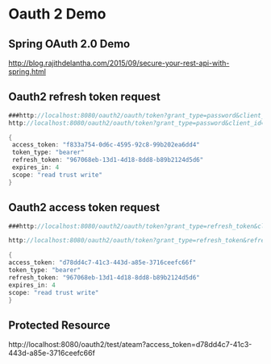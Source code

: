 Oauth 2 Demo
==================

Spring OAuth 2.0 Demo
----------------------
http://blog.rajithdelantha.com/2015/09/secure-your-rest-api-with-spring.html

Oauth2 refresh token request
----------------------------
```java
###http://localhost:8080/oauth2/oauth/token?grant_type=password&client_id=rajith-client-id&client_secret=12345&username=omkar&password=password
http://localhost:8080/oauth2/oauth/token?grant_type=password&client_id=omkar-client-id&client_secret=12345&username=omkar&password=password
```

```java
{
 access_token: "f833a754-0d6c-4595-92c8-99b202ea6dd4"
 token_type: "bearer"
 refresh_token: "967068eb-13d1-4d18-8dd8-b89b2124d5d6"
 expires_in: 4
 scope: "read trust write"
}
```

Oauth2 access token request
---------------------------
```java
###http://localhost:8080/oauth2/oauth/token?grant_type=refresh_token&client_id=rajith-client-id&refresh_token=967068eb-13d1-4d18-8dd8-b89b2124d5d6&client_secret=12345

http://localhost:8080/oauth2/oauth/token?grant_type=refresh_token&refresh_token=79886927-069e-4bc8-a87c-0e09775a7207
```
```java
{
access_token: "d78dd4c7-41c3-443d-a85e-3716ceefc66f"
token_type: "bearer"
refresh_token: "967068eb-13d1-4d18-8dd8-b89b2124d5d6"
expires_in: 4
scope: "read trust write"
}
```

Protected Resource
------------------
http://localhost:8080/oauth2/test/ateam?access_token=d78dd4c7-41c3-443d-a85e-3716ceefc66f